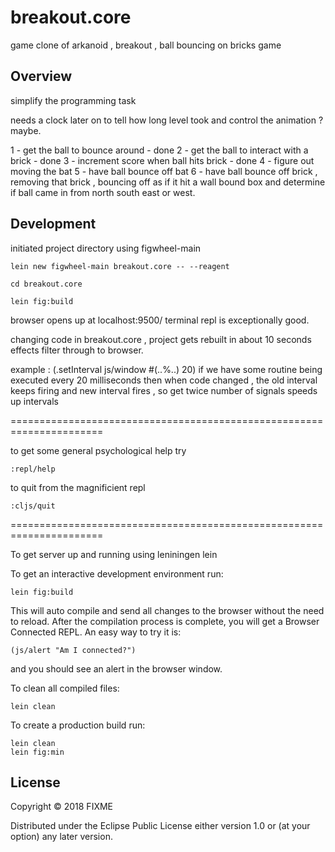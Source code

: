 # breakout.core

game clone of arkanoid , breakout , ball bouncing on bricks game

## Overview

simplify the programming task

needs a clock later on to tell how long level took and control the animation ?
maybe.


1 - get the ball to bounce around - done
2 - get the ball to interact with a brick - done
3 - increment score when ball hits brick - done
4 - figure out moving the bat 
5 - have ball bounce off bat
6 - have ball bounce off brick , removing that brick , bouncing off as if it hit a wall
    bound box and determine if ball came in from north south east or west.

## Development

initiated project directory using figwheel-main

    lein new figwheel-main breakout.core -- --reagent

    cd breakout.core

    lein fig:build

browser opens up at localhost:9500/
terminal repl is exceptionally good.

changing code in breakout.core , project gets rebuilt in about 10 seconds effects filter through to
browser.

example : 
(.setInterval js/window #(..%..) 20)
if we have some routine being executed every 20 milliseconds then
when code changed , the old interval keeps firing and new interval fires ,
so get twice number of signals speeds up intervals

======================================================================

to get some general psychological help try

    :repl/help

to quit from the magnificient repl

    :cljs/quit


======================================================================

To get server up and running using leniningen lein

To get an interactive development environment run:

    lein fig:build

This will auto compile and send all changes to the browser without the
need to reload. After the compilation process is complete, you will
get a Browser Connected REPL. An easy way to try it is:

    (js/alert "Am I connected?")

and you should see an alert in the browser window.

To clean all compiled files:

	lein clean

To create a production build run:

	lein clean
	lein fig:min


## License

Copyright © 2018 FIXME

Distributed under the Eclipse Public License either version 1.0 or (at your option) any later version.
